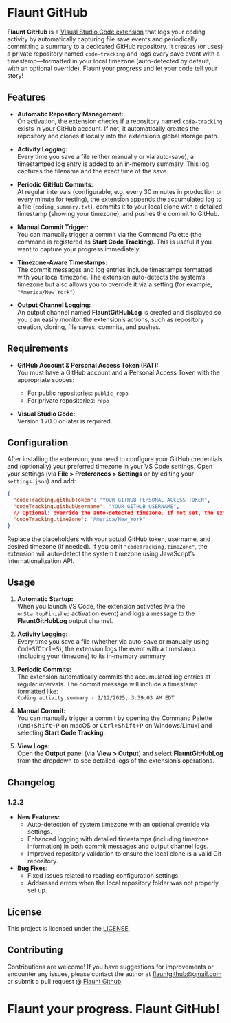 # Flaunt GitHub

**Flaunt GitHub** is a [Visual Studio Code extension](https://marketplace.visualstudio.com/items?itemName=UtkarshSingh.flaunt-github) that logs your coding activity by automatically capturing file save events and periodically committing a summary to a dedicated GitHub repository. It creates (or uses) a private repository named `code-tracking` and logs every save event with a timestamp—formatted in your local timezone (auto-detected by default, with an optional override). Flaunt your progress and let your code tell your story!


## Features

- **Automatic Repository Management:**  
  On activation, the extension checks if a repository named `code-tracking` exists in your GitHub account. If not, it automatically creates the repository and clones it locally into the extension’s global storage path.

- **Activity Logging:**  
  Every time you save a file (either manually or via auto-save), a timestamped log entry is added to an in‑memory summary. This log captures the filename and the exact time of the save.

- **Periodic GitHub Commits:**  
  At regular intervals (configurable, e.g. every 30 minutes in production or every minute for testing), the extension appends the accumulated log to a file (`coding_summary.txt`), commits it to your local clone with a detailed timestamp (showing your timezone), and pushes the commit to GitHub.

- **Manual Commit Trigger:**  
  You can manually trigger a commit via the Command Palette (the command is registered as **Start Code Tracking**). This is useful if you want to capture your progress immediately.

- **Timezone-Aware Timestamps:**  
  The commit messages and log entries include timestamps formatted with your local timezone. The extension auto-detects the system’s timezone but also allows you to override it via a setting (for example, `"America/New_York"`).

- **Output Channel Logging:**  
  An output channel named **FlauntGitHubLog** is created and displayed so you can easily monitor the extension’s actions, such as repository creation, cloning, file saves, commits, and pushes.


## Requirements

- **GitHub Account & Personal Access Token (PAT):**  
  You must have a GitHub account and a Personal Access Token with the appropriate scopes:
  - For public repositories: `public_repo`
  - For private repositories: `repo`

- **Visual Studio Code:**  
  Version 1.70.0 or later is required.


## Configuration

After installing the extension, you need to configure your GitHub credentials and (optionally) your preferred timezone in your VS Code settings. Open your settings (via **File > Preferences > Settings** or by editing your `settings.json`) and add:

```json
{
  "codeTracking.githubToken": "YOUR_GITHUB_PERSONAL_ACCESS_TOKEN",
  "codeTracking.githubUsername": "YOUR_GITHUB_USERNAME",
  // Optional: override the auto-detected timezone. If not set, the extension uses your system's timezone.
  "codeTracking.timeZone": "America/New_York"
}
```

Replace the placeholders with your actual GitHub token, username, and desired timezone (if needed). If you omit `"codeTracking.timeZone"`, the extension will auto-detect the system timezone using JavaScript’s Internationalization API.


## Usage

1. **Automatic Startup:**  
   When you launch VS Code, the extension activates (via the `onStartupFinished` activation event) and logs a message to the **FlauntGitHubLog** output channel.

2. **Activity Logging:**  
   Every time you save a file (whether via auto-save or manually using <kbd>Cmd+S</kbd>/<kbd>Ctrl+S</kbd>), the extension logs the event with a timestamp (including your timezone) to its in‑memory summary.

3. **Periodic Commits:**  
   The extension automatically commits the accumulated log entries at regular intervals. The commit message will include a timestamp formatted like:  
   `Coding activity summary - 2/12/2025, 3:39:03 AM EDT`

4. **Manual Commit:**  
   You can manually trigger a commit by opening the Command Palette (<kbd>Cmd+Shift+P</kbd> on macOS or <kbd>Ctrl+Shift+P</kbd> on Windows/Linux) and selecting **Start Code Tracking**.

5. **View Logs:**  
   Open the **Output** panel (via **View > Output**) and select **FlauntGitHubLog** from the dropdown to see detailed logs of the extension’s operations.


## Changelog

### 1.2.2
- **New Features:**
  - Auto-detection of system timezone with an optional override via settings.
  - Enhanced logging with detailed timestamps (including timezone information) in both commit messages and output channel logs.
  - Improved repository validation to ensure the local clone is a valid Git repository.
- **Bug Fixes:**
  - Fixed issues related to reading configuration settings.
  - Addressed errors when the local repository folder was not properly set up.


## License

This project is licensed under the [LICENSE](LICENSE).


## Contributing

Contributions are welcome! If you have suggestions for improvements or encounter any issues, please contact the author at flauntgithub@gmail.com or submit a pull request @ [Flaunt Github](https://github.com/vib795/flaunt-github/).


# **Flaunt your progress. Flaunt GitHub!**